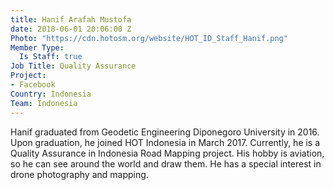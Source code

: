 ```yaml
---
title: Hanif Arafah Mustofa
date: 2018-06-01 20:06:00 Z
Photo: "https://cdn.hotosm.org/website/HOT_ID_Staff_Hanif.png"
Member Type:
  Is Staff: true
Job Title: Quality Assurance
Project:
- Facebook
Country: Indonesia
Team: Indonesia
---
```


Hanif graduated from Geodetic Engineering Diponegoro University in 2016. Upon graduation, he joined HOT Indonesia in March 2017. Currently, he is a Quality Assurance in Indonesia Road Mapping project. His hobby is aviation, so he can see around the world and draw them. He has a special interest in drone photography and mapping.

